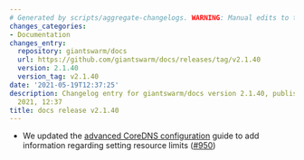 ```yaml
---
# Generated by scripts/aggregate-changelogs. WARNING: Manual edits to this files will be overwritten.
changes_categories:
- Documentation
changes_entry:
  repository: giantswarm/docs
  url: https://github.com/giantswarm/docs/releases/tag/v2.1.40
  version: 2.1.40
  version_tag: v2.1.40
date: '2021-05-19T12:37:25'
description: Changelog entry for giantswarm/docs version 2.1.40, published on 19 May
  2021, 12:37
title: docs release v2.1.40
---
```


- We updated the [advanced CoreDNS configuration](https://docs.giantswarm.io/advanced/coredns/) guide to add information regarding setting resource limits ([#950](https://github.com/giantswarm/docs/pull/950))
